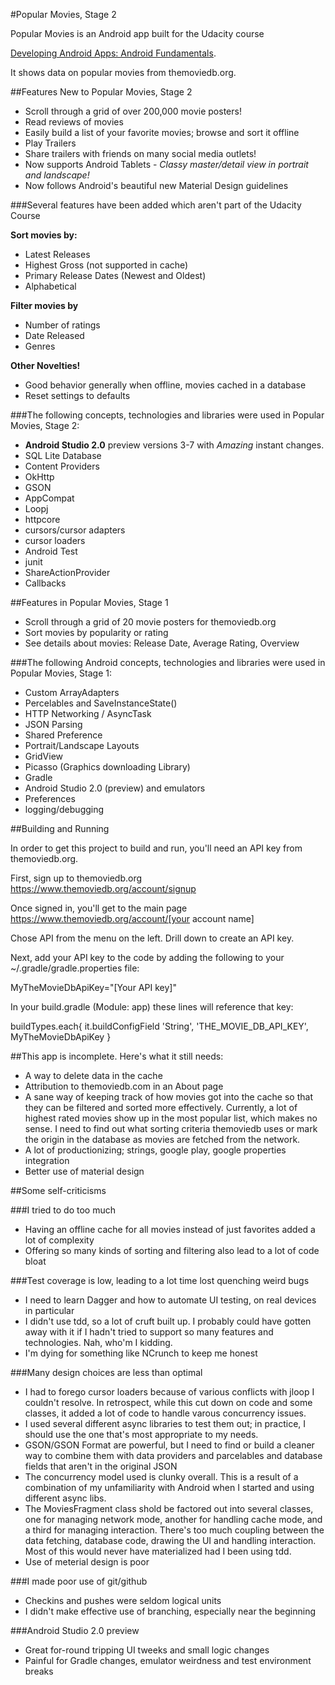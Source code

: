 #Popular Movies, Stage 2

Popular Movies is an Android app built for the Udacity course

   [Developing Android Apps: Android Fundamentals](https://www.udacity.com/course/ud853).

It shows data on popular movies from themoviedb.org.   

##Features New to Popular Movies, Stage 2

- Scroll through a grid of over 200,000 movie posters!
- Read reviews of movies
- Easily build a list of your favorite movies; browse and sort it offline
- Play Trailers
- Share trailers with friends on many social media outlets!
- Now supports Android Tablets - *Classy master/detail view in portrait and landscape!*
- Now follows Android's beautiful new Material Design guidelines

###Several features have been added which aren't part of the Udacity Course

**Sort movies by:**

- Latest Releases
- Highest Gross  (not supported in cache)
- Primary Release Dates (Newest and Oldest)
- Alphabetical

**Filter movies by**

- Number of ratings
- Date Released
- Genres

**Other Novelties!**

- Good behavior generally when offline, movies cached in a database
- Reset settings to defaults

###The following concepts, technologies and libraries were used in Popular Movies, Stage 2:

- **Android Studio 2.0** preview versions 3-7 with *Amazing* instant changes.
- SQL Lite Database
- Content Providers
- OkHttp
- GSON
- AppCompat
- Loopj
- httpcore
- cursors/cursor adapters
- cursor loaders
- Android Test
- junit
- ShareActionProvider
- Callbacks

##Features in Popular Movies, Stage 1

- Scroll through a grid of 20 movie posters for themoviedb.org
- Sort movies by popularity or rating
- See details about movies:  Release Date, Average Rating, Overview

###The following Android concepts, technologies and libraries were used in Popular Movies, Stage 1:

- Custom ArrayAdapters
- Percelables and SaveInstanceState()
- HTTP Networking / AsyncTask
- JSON Parsing
- Shared Preference
- Portrait/Landscape Layouts
- GridView
- Picasso  (Graphics downloading Library)
- Gradle
- Android Studio 2.0 (preview) and emulators
- Preferences
- logging/debugging

##Building and Running

In order to get this project  to build and run, you'll need an API key from themoviedb.org.   

First, sign up to themoviedb.org
https://www.themoviedb.org/account/signup

Once signed  in, you'll get to the main page
https://www.themoviedb.org/account/[your account name]

Chose API from the menu on the left.  Drill down to create an API key.   

Next, add  your API key to the code by adding the following to your ~/.gradle/gradle.properties file:
  
MyTheMovieDbApiKey="[Your API key]"

In your build.gradle  (Module: app) these lines will reference that key:

buildTypes.each{
     it.buildConfigField 'String', 'THE_MOVIE_DB_API_KEY', MyTheMovieDbApiKey
}


##This app is incomplete.  Here's what it still needs:

- A way to delete data in the cache
- Attribution to themoviedb.com in an About page
- A sane way of keeping track of how movies got into the cache so that they can be filtered and
sorted more effectively.  Currently, a lot of highest rated movies show up in the most popular
list, which makes no sense.  I need to find out what sorting criteria themoviedb uses or mark
the origin in the database as movies are fetched from the network.
- A lot of productionizing; strings, google play, google properties integration
- Better use of material design


##Some self-criticisms

###I tried to do too much
- Having an offline cache for all movies instead of just favorites added a lot of complexity
- Offering so many kinds of sorting and filtering also lead to a lot of code bloat

###Test coverage is low, leading to a lot time lost quenching weird bugs
- I need to learn Dagger and how to automate UI testing, on real devices in particular
- I didn't use tdd, so a lot of cruft built up.  I probably could have gotten away with it
if I hadn't tried to support so many features and technologies.  Nah, who'm I kidding.
- I'm dying for something like NCrunch to keep me honest

###Many design choices are less than optimal
- I had to forego cursor loaders because of various conflicts with jloop I couldn't resolve.
In retrospect, while this cut down on code and some classes, it added a lot of code to handle
varous concurrency issues.
- I used several different async libraries to test them out; in practice, I should use the one
that's most appropriate to my needs.  
- GSON/GSON Format are powerful, but I need to find or build a cleaner way to combine them with
data providers and parcelables and database fields that aren't in the original JSON
- The concurrency model used is clunky overall.  This is a result of a combination of my
unfamiliarity with Android when I started and using different async libs.
- The MoviesFragment class shold be factored out into several classes, one for managing network
mode, another for handling cache mode, and a third for managing interaction.  There's too much
coupling between the data fetching, database code, drawing the UI and handling interaction.
Most of this would never have materialized had I been using tdd.
- Use of meterial design is poor

###I made poor use of git/github
- Checkins and pushes were seldom logical units
- I didn't make effective use of branching, especially near the beginning

###Android Studio 2.0 preview
- Great for-round tripping UI tweeks and small logic changes
- Painful for Gradle changes, emulator weirdness and test environment breaks
